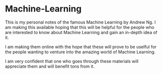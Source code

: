 # Machine-Learning
This is my personal notes of the famous Machine Learning by Andrew Ng. I am making this available hoping that this will be helpful for the people who are interested to know about Machine Learning and gain an in-depth idea of it.

I am making them online with the hope that these will prove to be uselful for the people wanting to venture into the amazing world of Machine Learning.

I am very confident that one who goes through these materials will appreciate them and will benefit tons from it.
